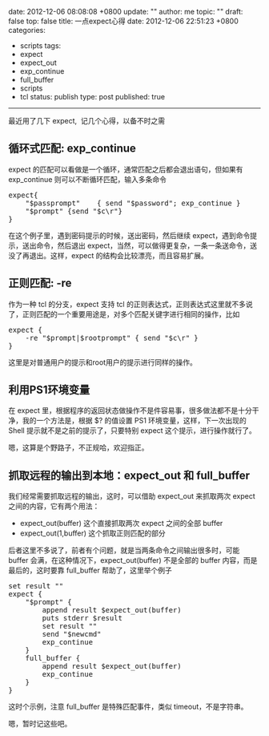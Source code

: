 date: 2012-12-06 08:08:08 +0800
update: ""
author: me
topic: ""
draft: false
top: false
title: 一点expect心得
date: 2012-12-06 22:51:23 +0800
categories:
- scripts
tags:
- expect
- expect_out
- exp_continue
- full_buffer
- scripts
- tcl
status: publish
type: post
published: true
---
<p>最近用了几下 expect,  记几个心得，以备不时之需</p>

<h2>循环式匹配: exp_continue</h2>

<p>expect 的匹配可以看做是一个循环，通常匹配之后都会退出语句，但如果有 exp_continue 则可以不断循环匹配，输入多条命令</p>

<pre class="brush: bash; gutter: true">expect{
    &quot;$passprompt&quot;    { send &quot;$password&quot;; exp_continue }
    &quot;$prompt&quot; {send &quot;$c\r&quot;}
}</pre>

<p>在这个例子里，遇到密码提示的时候，送出密码，然后继续 expect，遇到命令提示，送出命令，然后退出 expect，当然，可以做得更复杂，一条一条送命令，送没了再退出。这样，expect 的结构会比较漂亮，而且容易扩展。</p>

<h2>正则匹配: -re</h2>

<p>作为一种 tcl 的分支，expect 支持 tcl 的正则表达式，正则表达式这里就不多说了，正则匹配的一个重要用途是，对多个匹配关键字进行相同的操作，比如</p>

<pre class="brush: bash; gutter: true">expect {
    -re &quot;$prompt|$rootprompt&quot; { send &quot;$c\r&quot; }
}</pre>

<p>这里是对普通用户的提示和root用户的提示进行同样的操作。</p>

<h2>利用PS1环境变量</h2>

<p>在 expect 里，根据程序的返回状态做操作不是件容易事，很多做法都不是十分干净，我的一个方法是，根据 $? 的值设置 PS1 环境变量，这样，下一次出现的 Shell 提示就不是之前的提示了，只要特别 expect 这个提示，进行操作就行了。</p>

<p>嗯，这算是个野路子，不正规哈，欢迎指正。</p>

<h2>抓取远程的输出到本地：expect_out 和 full_buffer</h2>

<p>我们经常需要抓取远程的输出，这时，可以借助 expect_out 来抓取两次 expect 之间的内容，它有两个用法：</p>

<ul>

<li>expect_out(buffer) 这个直接抓取两次 expect 之间的全部 buffer</li>

<li>expect_out(1,buffer) 这个抓取正则匹配的部分</li>

</ul>

<p>后者这里不多说了，前者有个问题，就是当两条命令之间输出很多时，可能 buffer 会满，在这种情况下，expect_out(buffer) 不是全部的 buffer 内容，而是最后的，这时要靠 full_buffer 帮助了，这里举个例子</p>

<pre class="brush: bash; gutter: true">set result &quot;&quot;
expect {
    &quot;$prompt&quot; {
        append result $expect_out(buffer)
        puts stderr $result
        set result &quot;&quot;
        send &quot;$newcmd&quot;
        exp_continue 
    }
    full_buffer {
        append result $expect_out(buffer)
        exp_continue
    }
}</pre>

<p>这时个示例，注意 full_buffer 是特殊匹配事件，类似 timeout，不是字符串。</p>

<p>嗯，暂时记这些吧。</p>
